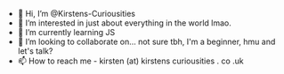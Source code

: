 - 👋 Hi, I’m @Kirstens-Curiousities
- 👀 I’m interested in just about everything in the world lmao.
- 🌱 I’m currently learning JS
- 💞️ I’m looking to collaborate on... not sure tbh, I'm a beginner, hmu and let's talk?
- 📫 How to reach me - kirsten (at) kirstens curiousities . co .uk

<!---
Kirstens-Curiousities/Kirstens-Curiousities is a ✨ special ✨ repository because its `README.md` (this file) appears on your GitHub profile.
You can click the Preview link to take a look at your changes.
--->
